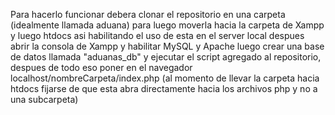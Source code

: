 Para hacerlo funcionar debera clonar el repositorio en una carpeta (idealmente llamada aduana) para luego moverla hacia la carpeta de Xampp y luego htdocs asi habilitando el uso de esta en el server local
despues abrir la consola de Xampp y habilitar MySQL y Apache luego crear una base de datos llamada "aduanas_db" y ejecutar el script agregado al repositorio, despues de todo eso poner en el navegador
localhost/nombreCarpeta/index.php (al momento de llevar la carpeta hacia htdocs fijarse de que esta abra directamente hacia los archivos php y no a una subcarpeta)
